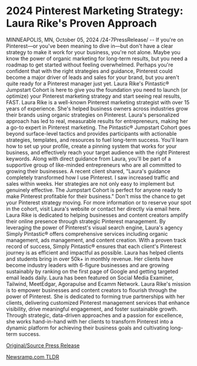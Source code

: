 # 2024 Pinterest Marketing Strategy: Laura Rike's Proven Approach

MINNEAPOLIS, MN, October 05, 2024 /24-7PressRelease/ -- If you're on Pinterest—or you've been meaning to dive in—but don't have a clear strategy to make it work for your business, you're not alone. Maybe you know the power of organic marketing for long-term results, but you need a roadmap to get started without feeling overwhelmed.   Perhaps you're confident that with the right strategies and guidance, Pinterest could become a major driver of leads and sales for your brand, but you aren't quite ready for a Pinterest manager just yet. Laura Rike's Pintastic® Jumpstart Cohort is here to give you the foundation you need to launch (or optimize) your Pinterest marketing strategy and start seeing real results, FAST.  Laura Rike is a well-known Pinterest marketing strategist with over 15 years of experience. She's helped business owners across industries grow their brands using organic strategies on Pinterest. Laura's personalized approach has led to real, measurable results for entrepreneurs, making her a go-to expert in Pinterest marketing.  The Pintastic® Jumpstart Cohort goes beyond surface-level tactics and provides participants with actionable strategies, templates, and resources to fuel long-term success. You'll learn how to set up your profile, create a pinning system that works for your business, and effectively reach your target audience with the right Pinterest keywords. Along with direct guidance from Laura, you'll be part of a supportive group of like-minded entrepreneurs who are all committed to growing their businesses.  A recent client shared, "Laura's guidance completely transformed how I use Pinterest. I saw increased traffic and sales within weeks. Her strategies are not only easy to implement but genuinely effective. The Jumpstart Cohort is perfect for anyone ready to make Pinterest profitable for their business."  Don't miss the chance to get your Pinterest strategy moving. For more information or to reserve your spot in the cohort, visit Laura's website or contact her directly via email here.  Laura Rike is dedicated to helping businesses and content creators amplify their online presence through strategic Pinterest management. By leveraging the power of Pinterest's visual search engine, Laura's agency Simply Pintastic® offers comprehensive services including organic management, ads management, and content creation. With a proven track record of success, Simply Pintastic® ensures that each client's Pinterest journey is as efficient and impactful as possible.   Laura has helped clients and students bring in over 50k+ in monthly revenue. Her clients have become industry leaders with 6-figure businesses and are growing sustainably by ranking on the first page of Google and getting targeted email leads daily. Laura has been featured on Social Media Examiner, Tailwind, MeetEdgar, Agorapulse and Ecamm Network.  Laura Rike's mission is to empower businesses and content creators to flourish through the power of Pinterest. She is dedicated to forming true partnerships with her clients, delivering customized Pinterest management services that enhance visibility, drive meaningful engagement, and foster sustainable growth. Through strategic, data-driven approaches and a passion for excellence, she works hand-in-hand with her clients to transform Pinterest into a dynamic platform for achieving their business goals and cultivating long-term success. 

[Original/Source Press Release](https://www.24-7pressrelease.com/press-release/514984/2024-pinterest-marketing-strategy-laura-rikes-proven-approach) 

[Newsramp.com TLDR](https://newsramp.com/None) 